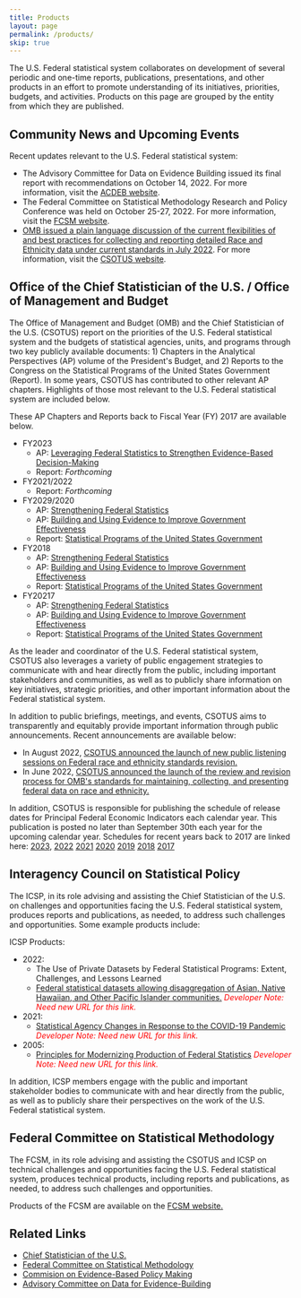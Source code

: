 ```yaml
---
title: Products
layout: page
permalink: /products/
skip: true
---
```

<p>The U.S. Federal statistical system collaborates on development of several periodic and one-time reports, 
publications, presentations, and other products in an effort to promote understanding of its 
initiatives, priorities, budgets, and activities. Products on this page are grouped by the entity from which they are published.</p>

<h2>Community News and Upcoming Events</h2>

<p>Recent updates relevant to the U.S. Federal statistical system:</p>
<ul>
  <li>The Advisory Committee for Data on Evidence Building issued its final report with recommendations on October 14, 2022. For more information, visit the <a href="https://www.bea.gov/evidence">ACDEB website</a>. </li>
  <li>The Federal Committee on Statistical Methodology Research and Policy Conference was held on October 25-27, 2022. For more information, visit the <a href="https://www.fcsm.gov/">FCSM website</a>. </li>
  <li><a href="https://www.whitehouse.gov/wp-content/uploads/2022/07/Flexibilities-and-Best-Practices-Under-SPD-15.pdf">OMB issued a plain language discussion of the current flexibilities of and best practices for collecting and reporting detailed Race and Ethnicity data under current standards in July 2022</a>. For more information, visit the <a href="https://www.whitehouse.gov/omb/information-regulatory-affairs/statistical-programs-standards/">CSOTUS website</a>. </li>
</ul>
<h2>Office of the Chief Statistician of the U.S. / Office of Management and Budget</h2>
<p>The Office of Management and Budget (OMB) and the Chief Statistician of the U.S. (CSOTUS) report on the priorities of the U.S.
Federal statistical system and the budgets of statistical agencies, units, and programs through two key publicly available
documents: 1) Chapters in the Analytical Perspectives (AP) volume of the President's Budget, and 2) Reports to the Congress
on the Statistical Programs of the United States Government (Report). In some years, CSOTUS has contributed to other
relevant AP chapters. Highlights of those most relevant to the U.S. Federal statistical system are included below. </p>
<p>These AP Chapters and Reports back to Fiscal Year (FY) 2017 are available below.</p>

<ul>
  <li>FY2023
    <ul>
      <li> AP: <a href="https://www.whitehouse.gov/wp-content/uploads/2022/03/ap_15_statistics_fy2023.pdf">Leveraging Federal Statistics to Strengthen Evidence-Based Decision-Making</a></li>
      <li> Report: <i>Forthcoming</i></li>
    </ul>
  </li>
  <li>FY2021/2022
    <ul>
      <li> Report: <i>Forthcoming</i></li>
    </ul>
  </li>
  <li>FY2029/2020
    <ul>
      <li> AP: <a href="https://www.whitehouse.gov/wp-content/uploads/2018/02/ap_15_statistics-fy2019.pdf">Strengthening Federal Statistics</a></li>
      <li> AP: <a href="https://www.whitehouse.gov/wp-content/uploads/2018/02/ap_6_evidence-fy2019.pdf">Building and Using Evidence to Improve Government Effectiveness</a></li>
      <li> Report: <a href="https://www.whitehouse.gov/wp-content/uploads/2020/12/statistical-programs-20192020.pdf">Statistical Programs of the United States Government</a></li>
    </ul>
  </li>
  <li>FY2018
    <ul>
      <li> AP: <a href="https://www.govinfo.gov/content/pkg/BUDGET-2018-PER/pdf/BUDGET-2018-PER-7-2.pdf">Strengthening Federal Statistics</a></li>
      <li> AP: <a href="https://www.govinfo.gov/content/pkg/BUDGET-2018-PER/pdf/BUDGET-2018-PER-4-2.pdf">Building and Using Evidence to Improve Government Effectiveness</a></li>
      <li> Report: <a href="https://www.whitehouse.gov/wp-content/uploads/2018/05/statistical-programs-2018.pdf">Statistical Programs of the United States Government</a></li>
    </ul>
  </li>
  <li>FY20217
    <ul>
      <li> AP: <a href="https://obamawhitehouse.archives.gov/sites/default/files/omb/budget/fy2017/assets/ap_16_statistics.pdf">Strengthening Federal Statistics</a></li>
      <li> AP: <a href="https://www.govinfo.gov/content/pkg/BUDGET-2017-PER/pdf/BUDGET-2017-PER-4-3.pdf">Building and Using Evidence to Improve Government Effectiveness</a></li>
      <li> Report: <a href="https://www.whitehouse.gov/wp-content/uploads/legacy_drupal_files/omb/assets/information_and_regulatory_affairs/statistical-programs-2017.pdf">Statistical Programs of the United States Government</a></li>
    </ul>
  </li>
</ul>

<p>As the leader and coordinator of the U.S. Federal statistical system, CSOTUS also leverages a variety of public engagement
strategies to communicate with and hear directly from the public, including important stakeholders and communities, as well
as to publicly share information on key initiatives, strategic priorities, and other important information about the Federal
statistical system.</p>

<p>In addition to public briefings, meetings, and events, CSOTUS aims to transparently and equitably provide important
information through public announcements. Recent announcements are available below:</p>

<ul>
  <li>In August 2022, <a href="https://www.whitehouse.gov/omb/briefing-room/2022/08/30/omb-launches-new-public-listening-sessions-on-federal-race-and-ethnicity-standards-revision/">CSOTUS announced the launch of new public listening sessions on Federal race and ethnicity standards revision.</a></li>
  <li>In June 2022, <a href="https://www.whitehouse.gov/omb/briefing-room/2022/06/15/reviewing-and-revising-standards-for-maintaining-collecting-and-presenting-federal-data-on-race-and-ethnicity/">CSOTUS announced the launch of the review and revision process for OMB's standards for maintaining, collecting, and presenting federal data on race and ethnicity.</a></li>
</ul>

<p>In addition, CSOTUS is responsible for publishing the schedule of release dates for Principal Federal Economic Indicators each
calendar year. This publication is posted no later than September 30th each year for the upcoming calendar year. Schedules
for recent years back to 2017 are linked here: 
<a href="https://www.whitehouse.gov/wp-content/uploads/2022/09/pfei_schedule_release_dates_2023.pdf">2023</a>, 
<a href="https://www.whitehouse.gov/wp-content/uploads/2021/09/pfei_schedule_release_dates_2022.pdf">2022</a>
<a href="https://www.whitehouse.gov/wp-content/uploads/2020/09/pfei_schedule_release_dates_2021.pdf">2021</a>
<a href="https://www.whitehouse.gov/wp-content/uploads/2019/09/pfei_schedule_release_dates_2020.pdf">2020</a>
<a href="https://www.whitehouse.gov/wp-content/uploads/2018/09/pfei_schedule_releasedates_2019.pdf">2019</a>
<a href="https://www.whitehouse.gov/wp-content/uploads/legacy_drupal_files/omb/reports/pei_schedule_release_dates_2018_all_v2.pdf">2018</a>
<a href="https://www.whitehouse.gov/wp-content/uploads/legacy_drupal_files/omb/inforeg/inforeg/statpolicy/final_pei_schedule_of_release_dates_2017.a.pdf">2017</a></p>

<h2>Interagency Council on Statistical Policy</h2>
<p>The ICSP, in its role advising and assisting the Chief Statistician of the U.S. on challenges and opportunities facing the U.S. Federal statistical system, produces reports and publications, as needed, to address such challenges and opportunities. Some example products include: </p>

ICSP Products:
<ul>
  <li>2022:
    <ul>
      <li>The Use of Private Datasets by Federal Statistical Programs: Extent, Challenges, and Lessons Learned</li>
      <li><a href="">Federal statistical datasets allowing disaggregation of Asian, Native Hawaiian, and Other Pacific Islander communities.</a> <i style="color: red">Developer Note: Need new URL for this link.</i></li>
    </ul>
  <li>2021:
    <ul>
      <li><a href="">Statistical Agency Changes in Response to the COVID-19 Pandemic</a> <i style="color: red">Developer Note: Need new URL for this link.</i></li>
    </ul>
  </li>
  <li>2005:
    <ul>
      <li><a href="">Principles for Modernizing Production of Federal Statistics</a> <i style="color: red">Developer Note: Need new URL for this link.</i></li>
    </ul>
  </li>
</ul>

<p>In addition, ICSP members engage with the public and important stakeholder bodies to communicate with and hear directly
from the public, as well as to publicly share their perspectives on the work of the U.S. Federal statistical system.</p>

<h2>Federal Committee on Statistical Methodology</h2>
<p>The FCSM, in its role advising and assisting the CSOTUS and ICSP on technical challenges and opportunities facing the U.S.
Federal statistical system, produces technical products, including reports and publications, as needed, to address such
challenges and opportunities.</p>

<p>Products of the FCSM are available on the <a href="https://www.fcsm.gov/">FCSM website.</a></p>

<h2>Related Links</h2>
<ul role="list">
  <li role="listitem"><a href="https://www.whitehouse.gov/omb/information-regulatory-affairs/statistical-programs-standards/">Chief Statistician of the U.S.</a></li>
  <li role="listitem"><a href="https://www.fcsm.gov/">Federal Committee on Statistical Methodology</a></li>
  <li role="listitem"><a href="https://cybercemetery.unt.edu/archive/cep/20171002195205/https:/www.cep.gov/en.html" class="usa-link--external">Commision on Evidence-Based Policy Making</a></li>
  <li role="listitem"><a href="https://www.whitehouse.gov/" class="usa-link--external">Advisory Committee on Data for Evidence-Building</a></li>
</ul>